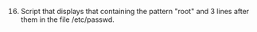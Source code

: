 16. Script that displays that containing the pattern "root" and 3 lines after them in the file /etc/passwd.
